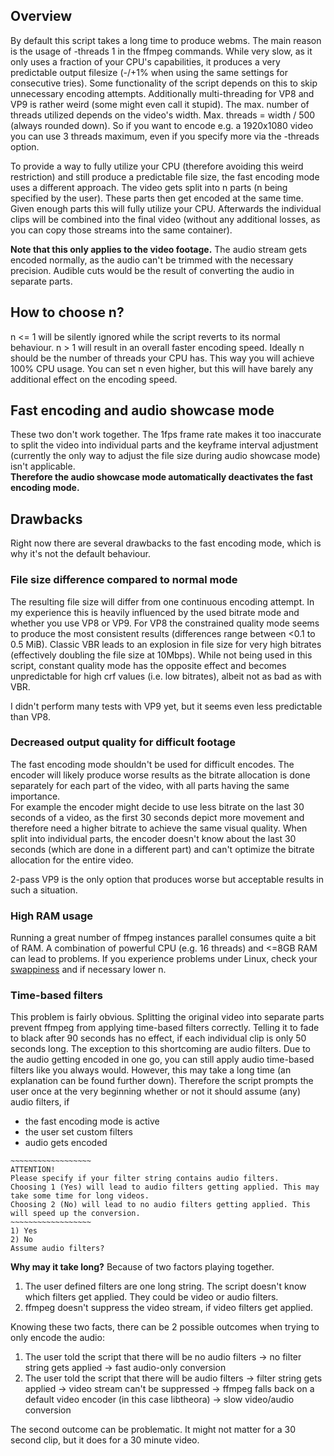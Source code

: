 ## Overview

By default this script takes a long time to produce webms. The main reason is the usage of -threads 1 in the ffmpeg commands. While very slow, as it only uses a fraction of your CPU's capabilities, it produces a very predictable output filesize (-/+1% when using the same settings for consecutive tries). Some functionality of the script depends on this to skip unnecessary encoding attempts.
Additionally multi-threading for VP8 and VP9 is rather weird (some might even call it stupid). The max. number of threads utilized depends on the video's width. Max. threads = width / 500 (always rounded down). So if you want to encode e.g. a 1920x1080 video you can use 3 threads maximum, even if you specify more via the -threads option.

To provide a way to fully utilize your CPU (therefore avoiding this weird restriction) and still produce a predictable file size, the fast encoding mode uses a different approach. The video gets split into n parts (n being specified by the user). These parts then get encoded at the same time. Given enough parts this will fully utilize your CPU. Afterwards the individual clips will be combined into the final video (without any additional losses, as you can copy those streams into the same container).

**Note that this only applies to the video footage.** The audio stream gets encoded normally, as the audio can't be trimmed with the necessary precision. Audible cuts would be the result of converting the audio in separate parts.

## How to choose n?
n <= 1 will be silently ignored while the script reverts to its normal behaviour. n > 1 will result in an overall faster encoding speed. Ideally n should be the number of threads your CPU has. This way you will achieve 100% CPU usage. You can set n even higher, but this will have barely any additional effect on the encoding speed.

## Fast encoding and audio showcase mode

These two don't work together. The 1fps frame rate makes it too inaccurate to split the video into individual parts and the keyframe interval adjustment (currently the only way to adjust the file size during audio showcase mode) isn't applicable.  
**Therefore the audio showcase mode automatically deactivates the fast encoding mode.**

## Drawbacks

Right now there are several drawbacks to the fast encoding mode, which is why it's not the default behaviour.

### File size difference compared to normal mode

The resulting file size will differ from one continuous encoding attempt. In my experience this is heavily influenced by the used bitrate mode and whether you use VP8 or VP9.
For VP8 the constrained quality mode seems to produce the most consistent results (differences range between <0.1 to 0.5 MiB). Classic VBR leads to an explosion in file size for very high bitrates (effectively doubling the file size at 10Mbps). While not being used in this script, constant quality mode has the opposite effect and becomes unpredictable for high crf values (i.e. low bitrates), albeit not as bad as with VBR.

I didn't perform many tests with VP9 yet, but it seems even less predictable than VP8.

### Decreased output quality for difficult footage

The fast encoding mode shouldn't be used for difficult encodes. The encoder will likely produce worse results as the bitrate allocation is done separately for each part of the video, with all parts having the same importance.  
For example the encoder might decide to use less bitrate on the last 30 seconds of a video, as the first 30 seconds depict more movement and therefore need a higher bitrate to achieve the same visual quality. When split into individual parts, the encoder doesn't know about the last 30 seconds (which are done in a different part) and can't optimize the bitrate allocation for the entire video.  

2-pass VP9 is the only option that produces worse but acceptable results in such a situation.

### High RAM usage

Running a great number of ffmpeg instances parallel consumes quite a bit of RAM. A combination of powerful CPU (e.g. 16 threads) and <=8GB RAM can lead to problems. If you experience problems under Linux, check your [swappiness](https://en.wikipedia.org/wiki/Swappiness) and if necessary lower n.

### Time-based filters

This problem is fairly obvious. Splitting the original video into separate parts prevent ffmpeg from applying time-based filters correctly. Telling it to fade to black after 90 seconds has no effect, if each individual clip is only 50 seconds long.
The exception to this shortcoming are audio filters. Due to the audio getting encoded in one go, you can still apply audio time-based filters like you always would. However, this may take a long time (an explanation can be found further down). Therefore the script prompts the user once at the very beginning whether or not it should assume (any) audio filters, if

* the fast encoding mode is active
* the user set custom filters
* audio gets encoded

```
~~~~~~~~~~~~~~~~~~
ATTENTION!
Please specify if your filter string contains audio filters.
Choosing 1 (Yes) will lead to audio filters getting applied. This may take some time for long videos.
Choosing 2 (No) will lead to no audio filters getting applied. This will speed up the conversion.
~~~~~~~~~~~~~~~~~~
1) Yes
2) No
Assume audio filters? 
```

**Why may it take long?** Because of two factors playing together.  
1. The user defined filters are one long string. The script doesn't know which filters get applied. They could be video or audio filters.  
2. ffmpeg doesn't suppress the video stream, if video filters get applied.  

Knowing these two facts, there can be 2 possible outcomes when trying to only encode the audio:
1. The user told the script that there will be no audio filters -> no filter string gets applied -> fast audio-only conversion
2. The user told the script that there will be audio filters -> filter string gets applied -> video stream can't be suppressed -> ffmpeg falls back on a default video encoder (in this case libtheora) -> slow video/audio conversion

The second outcome can be problematic. It might not matter for a 30 second clip, but it does for a 30 minute video.